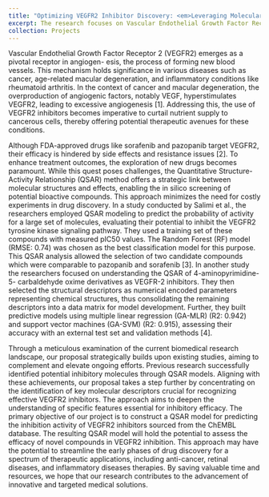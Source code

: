 ```yaml
---
title: "Optimizing VEGFR2 Inhibitor Discovery: <em>Leveraging Molecular Descriptors for Streamlined Drug Development</em>"
excerpt: The research focuses on Vascular Endothelial Growth Factor Receptor 2 (VEGFR2) as a pivotal receptor in angiogenesis, with implications in diseases like cancer and macular degeneration. Current FDA-approved drugs face limitations, prompting the exploration of new VEGFR2 inhibitors using the Quantitative Structure-Activity Relationship (QSAR) method. Studies employing QSAR modeling have identified promising candidate compounds, showcasing the potential of in silico screening. Building upon these findings, the proposed project aims to deepen the understanding of molecular descriptors for effective VEGFR2 inhibitors, ultimately constructing a QSAR model for predicting inhibition activity. This research may streamline drug discovery, offering innovative solutions for cancer, retinal diseases, and inflammatory conditions.
collection: Projects
---
```


Vascular Endothelial Growth Factor Receptor 2 (VEGFR2) emerges as a pivotal receptor in angiogen- esis, the process of forming new blood vessels. This mechanism holds significance in various diseases such as cancer, age-related macular degeneration, and inflammatory conditions like rheumatoid arthritis. In the context of cancer and macular degeneration, the overproduction of angiogenic factors, notably VEGF, hyperstimulates VEGFR2, leading to excessive angiogenesis [1]. Addressing this, the use of VEGFR2 inhibitors becomes imperative to curtail nutrient supply to cancerous cells, thereby offering potential therapeutic avenues for these conditions.

Although FDA-approved drugs like sorafenib and pazopanib target VEGFR2, their efficacy is hindered by side effects and resistance issues [2]. To enhance treatment outcomes, the exploration of new drugs becomes paramount. While this quest poses challenges, the Quantitative Structure-Activity Relationship (QSAR) method offers a strategic link between molecular structures and effects, enabling the in silico screening of potential bioactive compounds. This approach minimizes the need for costly experiments in drug discovery.
In a study conducted by Salimi et al., the researchers employed QSAR modeling to predict the probability of activity for a large set of molecules, evaluating their potential to inhibit the VEGFR2 tyrosine kinase signaling pathway. They used a training set of these compounds with measured pIC50 values. The Random Forest (RF) model (RMSE: 0.74) was chosen as the best classification model for this purpose. This QSAR analysis allowed the selection of two candidate compounds which were comparable to pazopanib and sorafenib [3].
In another study the researchers focused on understanding the QSAR of 4-aminopyrimidine-5- carbaldehyde oxime derivatives as VEGFR-2 inhibitors. They then selected the structural descriptors as numerical encoded parameters representing chemical structures, thus consolidating the remaining descriptors into a data matrix for model development. Further, they built predictive models using multiple linear regression (GA-MLR) (R2: 0.942) and support vector machines (GA-SVM) (R2: 0.915), assessing their accuracy with an external test set and validation methods [4].

Through a meticulous examination of the current biomedical research landscape, our proposal strategically builds upon existing studies, aiming to complement and elevate ongoing efforts. Previous research successfully identified potential inhibitory molecules through QSAR models. Aligning with these achievements, our proposal takes a step further by concentrating on the identification of key molecular descriptors crucial for recognizing effective VEGFR2 inhibitors. The approach aims to deepen the understanding of specific features essential for inhibitory efficacy.
The primary objective of our project is to construct a QSAR model for predicting the inhibition activity of VEGFR2 inhibitors sourced from the ChEMBL database. The resulting QSAR model will hold the potential to assess the efficacy of novel compounds in VEGFR2 inhibition. This approach may have the potential to streamline the early phases of drug discovery for a spectrum of therapeutic applications, including anti-cancer, retinal diseases, and inflammatory diseases therapies. By saving valuable time and resources, we hope that our research contributes to the advancement of innovative and targeted medical solutions.
